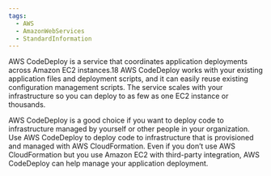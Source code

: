 ```yaml
---
tags:
  - AWS
  - AmazonWebServices
  - StandardInformation
---
```

AWS CodeDeploy is a service that coordinates application deployments across Amazon EC2 instances.18 AWS CodeDeploy works with your existing application files and deployment scripts, and it can easily reuse existing configuration management scripts. The service scales with your infrastructure so you can deploy to as few as one EC2 instance or thousands. 

AWS CodeDeploy is a good choice if you want to deploy code to infrastructure managed by yourself or other people in your organization. Use AWS CodeDeploy to deploy code to infrastructure that is provisioned and managed with AWS CloudFormation. Even if you don’t use AWS CloudFormation but you use Amazon EC2 with third-party integration, AWS CodeDeploy can help manage your application deployment.